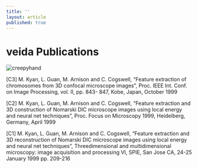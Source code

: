 ```yaml
---
title: ''
layout: article
published: true
---
```

# veida Publications

![creepyhand]({{site.baseurl}}/images/0.jpg)



[C3] M. Kyan, L. Guan, M. Arnison and C. Cogswell, “Feature extraction of chromosomes from
3D confocal microscope images”, Proc. IEEE Int. Conf. on Image Processing, vol. II, pp. 843-
847, Kobe, Japan, October 1999




[C2] M. Kyan, L. Guan, M. Arnison and C. Cogswell, “Feature extraction and 3D construction
of Nomarski DIC microscope images using local energy and neural net techniques”, Proc. Focus
on Microscopy 1999, Heidelberg, Germany, April 1999

[C1] M. Kyan, L. Guan, M. Arnison and C. Cogswell, “Feature extraction and 3D reconstruction
of Nomarski DIC microscope images using local energy and neural net techniques”, Threedimensional
and multidimensional microscopy: image acquisition and processing VI, SPIE, San
Jose CA, 24-25 January 1999 pp. 209-216

